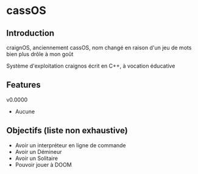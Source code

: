 # cassOS

## Introduction

craignOS, anciennement cassOS, nom changé en raison d'un jeu de mots bien plus drôle à mon goût

Système d'exploitation craignos écrit en C++, à vocation éducative

## Features

v0.0000

- Aucune

## Objectifs (liste non exhaustive)

- Avoir un interpréteur en ligne de commande
- Avoir un Démineur
- Avoir un Solitaire
- Pouvoir jouer à DOOM


